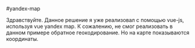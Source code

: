 #yandex-map

Здравствуйте. Данное решение я уже реализовал с помощью vue-js, используя vue yandex map. К сожалению, не смог реализовать в данном примере обратное геокодирование. Но на карте показываются координаты.
